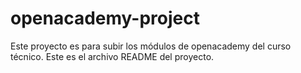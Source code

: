 # openacademy-project
Este proyecto es para subir los módulos de openacademy del curso técnico.
Este es el archivo README del proyecto.
